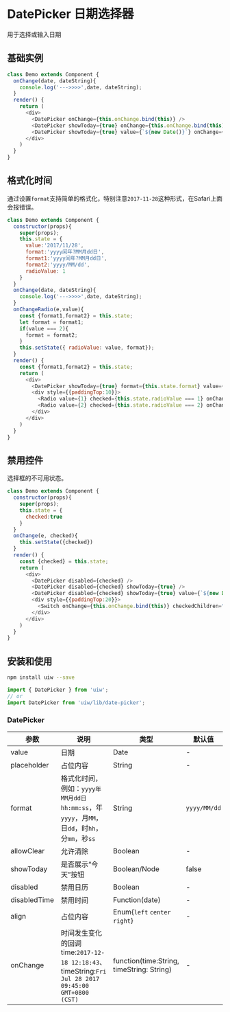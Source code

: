 DatePicker 日期选择器
===

用于选择或输入日期


## 基础实例

<!--DemoStart--> 
```js
class Demo extends Component {
  onChange(date, dateString){
    console.log('--->>>>',date, dateString);
  }
  render() {
    return (
      <div>
        <DatePicker onChange={this.onChange.bind(this)} />
        <DatePicker showToday={true} onChange={this.onChange.bind(this)} />
        <DatePicker showToday={true} value={`${new Date()}`} onChange={this.onChange.bind(this)} />
      </div>
    )
  }
}
```
<!--End-->

## 格式化时间

通过设置`format`支持简单的格式化，特别注意`2017-11-28`这种形式，在Safari上面会报错误。

<!--DemoStart--> 
```js
class Demo extends Component {
  constructor(props){
    super(props);
    this.state = {
      value:'2017/11/28',
      format:'yyyy闰年?MM月dd日',
      format1:'yyyy闰年?MM月dd日',
      format2:'yyyy/MM/dd',
      radioValue: 1
    }
  }
  onChange(date, dateString){
    console.log('--->>>>',date, dateString);
  }
  onChangeRadio(e,value){
    const {format1,format2} = this.state;
    let format = format1;
    if(value === 2){
      format = format2;
    }
    this.setState({ radioValue: value, format});
  }
  render() {
    const {format1,format2} = this.state;
    return (
      <div>
        <DatePicker showToday={true} format={this.state.format} value={this.state.value} onChange={this.onChange.bind(this)} />
        <div style={{paddingTop:10}}>
          <Radio value={1} checked={this.state.radioValue === 1} onChange={this.onChangeRadio.bind(this)}>{format1}</Radio>
          <Radio value={2} checked={this.state.radioValue === 2} onChange={this.onChangeRadio.bind(this)}>{format2}</Radio>
        </div>
      </div>
    )
  }
}
```
<!--End-->


## 禁用控件

选择框的不可用状态。

<!--DemoStart--> 
```js
class Demo extends Component {
  constructor(props){
    super(props);
    this.state = {
      checked:true
    }
  }
  onChange(e, checked){
    this.setState({checked})
  }
  render() {
    const {checked} = this.state;
    return (
      <div>
        <DatePicker disabled={checked} />
        <DatePicker disabled={checked} showToday={true} />
        <DatePicker disabled={checked} showToday={true} value={`${new Date()}`} />
        <div style={{paddingTop:20}}>
          <Switch onChange={this.onChange.bind(this)} checkedChildren="禁用控件" unCheckedChildren="取消禁用" color="#9C27B0" unColor="#ff4949" />
        </div>
      </div>
    )
  }
}
```
<!--End-->

## 安装和使用

```bash
npm install uiw --save
```

```js
import { DatePicker } from 'uiw';
// or
import DatePicker from 'uiw/lib/date-picker';
```

### DatePicker

| 参数 | 说明 | 类型 | 默认值 |
|--------- |-------- |--------- |-------- |
| value | 日期 | Date | - |
| placeholder | 占位内容 | String | - |
| format | 格式化时间，例如：`yyyy年MM月dd日 hh:mm:ss`，年`yyyy`，月`MM`，日`dd`，时`hh`，分`mm`，秒`ss` | String | `yyyy/MM/dd` |
| allowClear | 允许清除 | Boolean | - |
| showToday | 是否展示“今天”按钮 | Boolean/Node | false |
| disabled | 禁用日历 | Boolean | - |
| disabledTime | 禁用时间 | Function(date) | - |
| align | 占位内容 | Enum{`left` `center` `right`} | - |
| onChange | 时间发生变化的回调 time:`2017-12-18 12:18:43`、timeString:`Fri Jul 28 2017 09:45:00 GMT+0800 (CST)` | function(time:String, timeString: String) | - |
